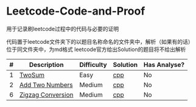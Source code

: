 # Leetcode-Code-and-Proof
用于记录刷leetcode过程中的代码与必要的证明

代码置于leetcode文件夹下的以题目名称命名的文件夹中，解析（如果有的话）位于同文件夹中，为md格式
leetcode官方给出Solution的题目将不给出解析

|#|Description|Difficulty|Solution|Has Analyse?|
|--|-----------|---------|--------|----------|
|1|[TwoSum](https://leetcode.com/problems/two-sum/)|Easy|[cpp](https://github.com/chAngeZhaoZhanBo/Leetcode-Code-and-Proof/tree/master/leetcode/Two%20Sum)|No|
|2|[Add Two Numbers](https://leetcode.com/problems/add-two-numbers/)|Medium|[cpp](https://github.com/chAngeZhaoZhanBo/Leetcode-Code-and-Proof/tree/master/leetcode/Add%20Two%20Numbers)|No|
|6|[Zigzag Conversion](https://leetcode.com/problems/zigzag-conversion/)|Medium|[cpp](https://github.com/chAngeZhaoZhanBo/Leetcode-Code-and-Proof/tree/master/leetcode/ZigZag%20Conversion)|No|
